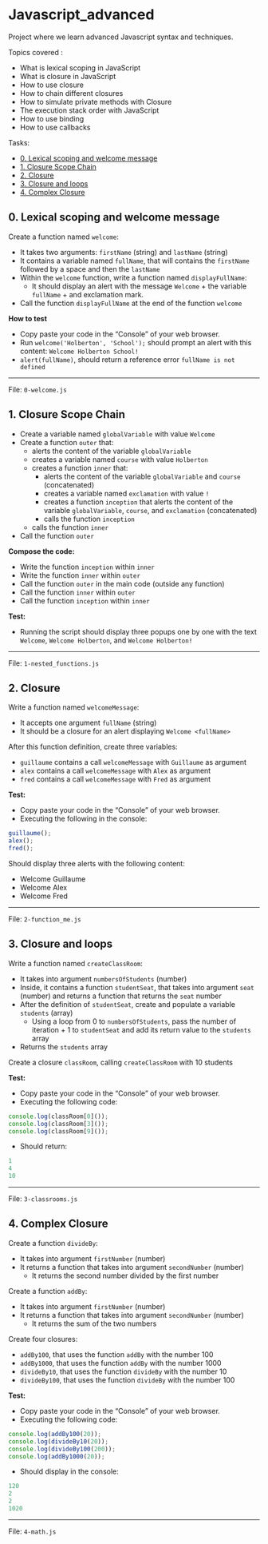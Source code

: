 # Javascript_advanced
Project where we learn advanced Javascript syntax and techniques.

Topics covered :
- What is lexical scoping in JavaScript
- What is closure in JavaScript
- How to use closure
- How to chain different closures
- How to simulate private methods with Closure
- The execution stack order with JavaScript
- How to use binding
- How to use callbacks
  
Tasks:
- [0. Lexical scoping and welcome message](#0-lexical-scoping-and-welcome-message)
- [1. Closure Scope Chain](#1-closure-scope-chain)
- [2. Closure](#2-closure)
- [3. Closure and loops](#3-closure-and-loops)
- [4. Complex Closure](#4-complex-closure)


## 0. Lexical scoping and welcome message
Create a function named `welcome`:
- It takes two arguments: `firstName` (string) and `lastName` (string)
- It contains a variable named `fullName`, that will contains the `firstName` followed by a space and then the `lastName`
- Within the `welcome` function, write a function named `displayFullName`:
    - It should display an alert with the message `Welcome` + the variable `fullName` + and exclamation mark.
- Call the function `displayFullName` at the end of the function `welcome`

**How to test**
- Copy paste your code in the “Console” of your web browser.
- Run `welcome('Holberton', 'School');` should prompt an alert with this content: `Welcome Holberton School!`
- `alert(fullName)`, should return a reference error `fullName is not defined`

---

File: `0-welcome.js`

## 1. Closure Scope Chain 
- Create a variable named `globalVariable` with value `Welcome`
- Create a function `outer` that:
    - alerts the content of the variable `globalVariable`
    - creates a variable named `course` with value `Holberton`
    - creates a function `inner` that:
        - alerts the content of the variable `globalVariable` and `course` (concatenated)
        - creates a variable named `exclamation` with value `!`
        - creates a function `inception` that alerts the content of the variable `globalVariable`, `course`, and `exclamation` (concatenated)
        - calls the function `inception`
    - calls the function `inner`
- Call the function `outer`

**Compose the code:**
- Write the function `inception` within `inner`
- Write the function `inner` within `outer`
- Call the function `outer` in the main code (outside any function)
- Call the function `inner` within `outer`
- Call the function `inception` within `inner`

**Test:**
- Running the script should display three popups one by one with the text `Welcome`, `Welcome Holberton`, and `Welcome Holberton!`

---

File: `1-nested_functions.js`

## 2. Closure 
Write a function named `welcomeMessage`:
- It accepts one argument `fullName` (string)
- It should be a closure for an alert displaying `Welcome <fullName>`

After this function definition, create three variables:
- `guillaume` contains a call `welcomeMessage` with `Guillaume` as argument
- `alex` contains a call `welcomeMessage` with `Alex` as argument
- `fred` contains a call `welcomeMessage` with `Fred` as argument

**Test:**
- Copy paste your code in the “Console” of your web browser.
- Executing the following in the console:
```js
guillaume();
alex();
fred();
```
Should display three alerts with the following content:
- Welcome Guillaume
- Welcome Alex
- Welcome Fred

---

File: `2-function_me.js`

## 3. Closure and loops
Write a function named `createClassRoom`:
- It takes into argument `numbersOfStudents` (number)
- Inside, it contains a function `studentSeat`, that takes into argument `seat` (number) and returns a function that returns the `seat` number
- After the definition of `studentSeat`, create and populate a variable `students` (array)
    - Using a loop from 0 to `numbersOfStudents`, pass the number of iteration + 1 to `studentSeat` and add its return value to the `students` array
- Returns the `students` array

Create a closure `classRoom`, calling `createClassRoom` with 10 students

**Test:**
- Copy paste your code in the “Console” of your web browser.
- Executing the following code:
```js
console.log(classRoom[0]());
console.log(classRoom[3]());
console.log(classRoom[9]());
```
- Should return: 
```js
1
4
10
```

---

File: `3-classrooms.js`

## 4. Complex Closure
Create a function `divideBy`:
- It takes into argument `firstNumber` (number)
- It returns a function that takes into argument `secondNumber` (number)
    - It returns the second number divided by the first number

Create a function `addBy`:
- It takes into argument `firstNumber` (number)
- It returns a function that takes into argument `secondNumber` (number)
    - It returns the sum of the two numbers

Create four closures:
- `addBy100`, that uses the function `addBy` with the number 100
- `addBy1000`, that uses the function `addBy` with the number 1000
- `divideBy10`, that uses the function `divideBy` with the number 10
- `divideBy100`, that uses the function `divideBy` with the number 100

**Test:**
- Copy paste your code in the “Console” of your web browser.
- Executing the following code:
```js
console.log(addBy100(20));
console.log(divideBy10(20));
console.log(divideBy100(200));
console.log(addBy1000(20));
```
- Should display in the console:
```js
120
2
2
1020
```

---

File: `4-math.js`